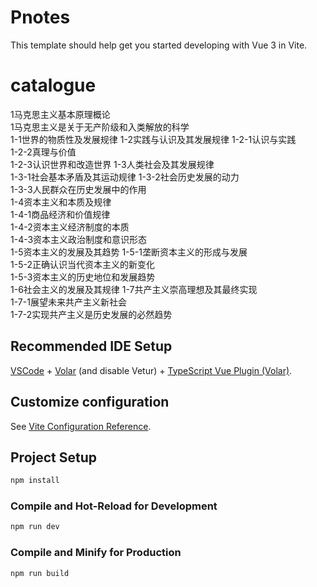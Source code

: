 # Pnotes

This template should help get you started developing with Vue 3 in Vite.

# catalogue
1马克思主义基本原理概论	
 1马克思主义是关于无产阶级和入类解放的科学	
 1-1世界的物质性及发展规律	
 1-2实践与认识及其发展规律	
  1-2-1认识与实践	
  1-2-2真理与价值	
  1-2-3认识世界和改造世界
 1-3人类社会及其发展规律	
  1-3-1社会基本矛盾及其运动规律	
  1-3-2社会历史发展的动力	
  1-3-3人民群众在历史发展中的作用	
 1-4资本主义和本质及规律	
  1-4-1商品经济和价值规律	
  1-4-2资本主义经济制度的本质	
  1-4-3资本主义政治制度和意识形态	
 1-5资本主义的发展及其趋势	
   1-5-1垄断资本主义的形成与发展	
   1-5-2正确认识当代资本主义的新变化	
   1-5-3资本主义的历史地位和发展趋势	
 1-6社会主义的发展及其规律	
 1-7共产主义崇高理想及其最终实现	
  1-7-1展望未来共产主义新社会	
  1-7-2实现共产主义是历史发展的必然趋势	

## Recommended IDE Setup

[VSCode](https://code.visualstudio.com/) + [Volar](https://marketplace.visualstudio.com/items?itemName=Vue.volar) (and disable Vetur) + [TypeScript Vue Plugin (Volar)](https://marketplace.visualstudio.com/items?itemName=Vue.vscode-typescript-vue-plugin).

## Customize configuration

See [Vite Configuration Reference](https://vitejs.dev/config/).

## Project Setup

```sh
npm install
```

### Compile and Hot-Reload for Development

```sh
npm run dev
```

### Compile and Minify for Production

```sh
npm run build
```
